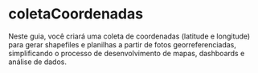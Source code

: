 # coletaCoordenadas
Neste guia, você criará uma coleta de coordenadas (latitude e longitude) para gerar shapefiles e planilhas a partir de fotos georreferenciadas, simplificando o processo de desenvolvimento de mapas, dashboards e análise de dados.
